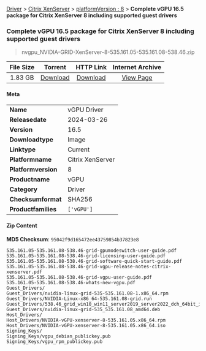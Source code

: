 
[Driver](/README.md)  >  [Citrix XenServer](/index/Driver/Citrix_XenServer.md)  >  [platformVersion : 8](/index/Driver/Citrix_XenServer/8.md)  >  **Complete vGPU 16.5 package for Citrix XenServer 8 including supported guest drivers**


###    Complete vGPU 16.5 package for Citrix XenServer 8 including supported guest drivers

> nvgpu_NVIDIA-GRID-XenServer-8-535.161.05-535.161.08-538.46.zip   


| **File Size** | **Torrent**  | **HTTP Link** | **Internet Archive** |
|:-------------:|:------------:|:-------------:|:--------------------:|
| 1.83 GB |  [Download](https://archive.org/download/nvgpu_NVIDIA-GRID-XenServer-8-535.161.05-535.161.08-538.46.zip/nvgpu_NVIDIA-GRID-XenServer-8-535.161.05-535.161.08-538.46.zip_archive.torrent)       | [Download](https://archive.org/compress/nvgpu_NVIDIA-GRID-XenServer-8-535.161.05-535.161.08-538.46.zip) | [View Page](https://archive.org/details/nvgpu_NVIDIA-GRID-XenServer-8-535.161.05-535.161.08-538.46.zip)       |

#### Meta

<table>
<tr><td><strong>Name</strong></td><td>vGPU Driver</td></tr>
<tr><td><strong>Releasedate</strong></td><td>2024-03-26</td></tr>
<tr><td><strong>Version</strong></td><td>16.5</td></tr>
<tr><td><strong>Downloadtype</strong></td><td>Image</td></tr>
<tr><td><strong>Linktype</strong></td><td>Current</td></tr>
<tr><td><strong>Platformname</strong></td><td>Citrix XenServer</td></tr>
<tr><td><strong>Platformversion</strong></td><td>8</td></tr>
<tr><td><strong>Productname</strong></td><td>vGPU</td></tr>
<tr><td><strong>Category</strong></td><td>Driver</td></tr>
<tr><td><strong>Checksumformat</strong></td><td>SHA256</td></tr>
<tr><td><strong>Productfamilies</strong></td><td><code>['vGPU']</code></td></tr>
</table>

#### Zip Content

**MD5 Checksum**: `95042f9d165472ee43759854b37823e8`

```text
535.161.05-535.161.08-538.46-grid-gpumodeswitch-user-guide.pdf
535.161.05-535.161.08-538.46-grid-licensing-user-guide.pdf
535.161.05-535.161.08-538.46-grid-software-quick-start-guide.pdf
535.161.05-535.161.08-538.46-grid-vgpu-release-notes-citrix-xenserver.pdf
535.161.05-535.161.08-538.46-grid-vgpu-user-guide.pdf
535.161.05-535.161.08-538.46-whats-new-vgpu.pdf
Guest_Drivers/
Guest_Drivers/nvidia-linux-grid-535-535.161.08-1.x86_64.rpm
Guest_Drivers/NVIDIA-Linux-x86_64-535.161.08-grid.run
Guest_Drivers/538.46_grid_win10_win11_server2019_server2022_dch_64bit_international.exe
Guest_Drivers/nvidia-linux-grid-535_535.161.08_amd64.deb
Host_Drivers/
Host_Drivers/NVIDIA-vGPU-xenserver-8-535.161.05.x86_64.rpm
Host_Drivers/NVIDIA-vGPU-xenserver-8-535.161.05.x86_64.iso
Signing_Keys/
Signing_Keys/vgpu_debian_publickey.pub
Signing_Keys/vgpu_rpm_publickey.pub
```